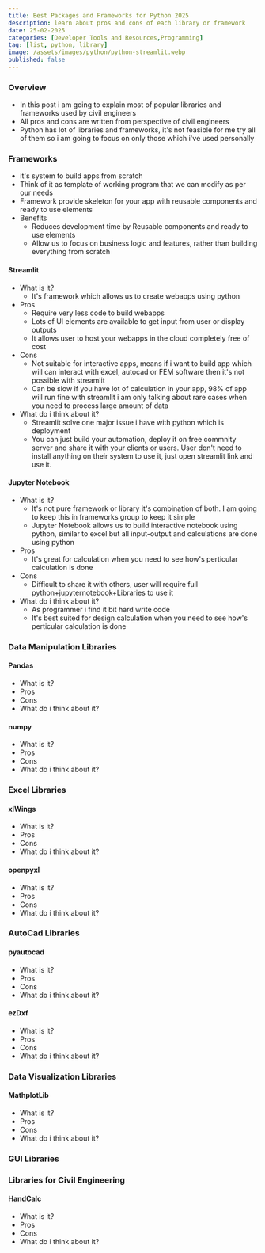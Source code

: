 ```yaml
---
title: Best Packages and Frameworks for Python 2025
description: learn about pros and cons of each library or framework
date: 25-02-2025
categories: [Developer Tools and Resources,Programming]
tag: [list, python, library]
image: /assets/images/python/python-streamlit.webp
published: false
---
```


### Overview
- In this post i am going to explain most of popular libraries and frameworks used by civil engineers
- All pros and cons are written from perspective of civil engineers
- Python has lot of libraries and frameworks, it's not feasible for me try all of them so i am going to focus on only those which i've used personally

### Frameworks
- it's system to build apps from scratch
- Think of it as template of working program that we can modify as per our needs
- Framework provide skeleton for your app with reusable components and ready to use elements
- Benefits 
  - Reduces development time by Reusable components and ready to use elements
  - Allow us to focus on business logic and features, rather than building everything from scratch

#### Streamlit
- What is it?
  - It's framework which allows us to create webapps using python
- Pros
  - Require very less code to build webapps
  - Lots of UI elements are available to get input from user or display outputs 
  - It allows user to host your webapps in the cloud completely free of cost
- Cons
  - Not suitable for interactive apps, means if i want to build app which will can interact with excel, autocad or FEM software then it's not possible with streamlit
  - Can be slow if you have lot of calculation in your app, 98% of app will run fine with streamlit i am only talking about rare cases when you need to process large amount of data
- What do i think about it?
  - Streamlit solve one major issue i have with python which is deployment
  - You can just build your automation, deploy it on free commnity server and share it with your clients or users. User don't need to install anything on their system to use it, just open streamlit link and use it.   

#### Jupyter Notebook
- What is it?
  - It's not pure framework or library it's combination of both. I am going to keep this in frameworks group to keep it simple
  - Jupyter Notebook allows us to build interactive notebook using python, similar to excel but all input-output and calculations are done using python
- Pros
  - It's great for calculation when you need to see how's perticular calculation is done
- Cons
  - Difficult to share it with others, user will require full python+jupyternotebook+Libraries to use it
- What do i think about it?
  - As programmer i find it bit hard write code
  - It's best suited for design calculation when you need to see how's perticular calculation is done

### Data Manipulation Libraries

#### Pandas
- What is it?
- Pros
- Cons
- What do i think about it?
#### numpy
- What is it?
- Pros
- Cons
- What do i think about it?

### Excel Libraries

#### xlWings
- What is it?
- Pros
- Cons
- What do i think about it?

#### openpyxl
- What is it?
- Pros
- Cons
- What do i think about it?

### AutoCad Libraries

#### pyautocad
- What is it?
- Pros
- Cons
- What do i think about it?

#### ezDxf
- What is it?
- Pros
- Cons
- What do i think about it?

### Data Visualization Libraries

#### MathplotLib
- What is it?
- Pros
- Cons
- What do i think about it?

### GUI Libraries

### Libraries for Civil Engineering

#### HandCalc
- What is it?
- Pros
- Cons
- What do i think about it?